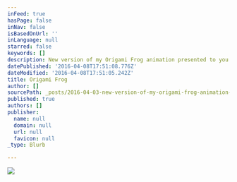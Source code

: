 ```yaml
---
inFeed: true
hasPage: false
inNav: false
isBasedOnUrl: ''
inLanguage: null
starred: false
keywords: []
description: New version of my Origami Frog animation presented to you as a never ending GIF loop. Enjoy.
datePublished: '2016-04-08T17:51:08.776Z'
dateModified: '2016-04-08T17:51:05.242Z'
title: Origami Frog
author: []
sourcePath: _posts/2016-04-03-new-version-of-my-origami-frog-animation-presented-to-you-as.md
published: true
authors: []
publisher:
  name: null
  domain: null
  url: null
  favicon: null
_type: Blurb

---
```

![](https://the-grid-user-content.s3-us-west-2.amazonaws.com/204a3a32-d15c-4e36-9a16-58e5b2f53001.gif)